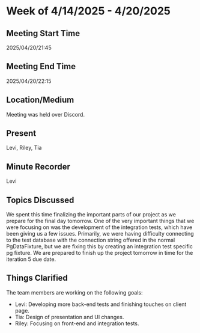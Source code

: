 # Week of 4/14/2025 - 4/20/2025

## Meeting Start Time

2025/04/20/21:45

## Meeting End Time

2025/04/20/22:15

## Location/Medium

Meeting was held over Discord.

## Present

Levi, Riley, Tia

## Minute Recorder

Levi

## Topics Discussed

We spent this time finalizing the important parts of our project as we prepare for the final day tomorrow. One of the very
important things that we were focusing on was the development of the integration tests, which have been giving us a few issues.
Primarily, we were having difficulty connecting to the test database with the connection string offered in the normal
PgDataFixture, but we are fixing this by creating an integration test specific pg fixture. We are prepared to finish up
the project tomorrow in time for the iteration 5 due date.

## Things Clarified

The team members are working on the following goals:
- Levi: Developing more back-end tests and finishing touches on client page.
- Tia: Design of presentation and UI changes.
- Riley: Focusing on front-end and integration tests.